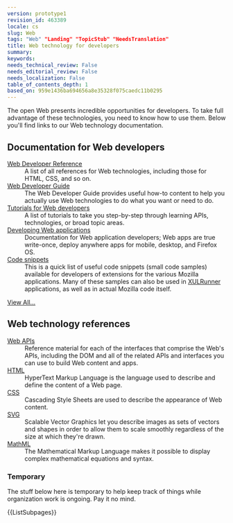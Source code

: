 ```yaml
---
version: prototype1
revision_id: 463389
locale: cs
slug: Web
tags: "Web" "Landing" "TopicStub" "NeedsTranslation"
title: Web technology for developers
summary: 
keywords: 
needs_technical_review: False
needs_editorial_review: False
needs_localization: False
table_of_contents_depth: 1
based_on: 959e1436ba694656a8e35328f075caedc11b0295
---
```

<p>The open Web presents incredible opportunities for developers. To take full advantage of these technologies, you need to know how to use them. Below you'll find links to our Web technology documentation.</p>


<div class="row topicpage-table">
  <div class="section">
    <h2 class="Documentation" id="Docs_for_add-on_developers" name="Docs_for_add-on_developers">Documentation for Web developers</h2>
    <dl>
      <dt>
        <a href="/en-US/docs/Web/Reference">Web Developer Reference</a></dt>
      <dd>
        A list of all references for Web technologies, including those for HTML, CSS, and so on.</dd>
      <dt>
        <a href="/en-US/docs/Web/Guide">Web Developer Guide</a></dt>
      <dd>
        The Web Developer Guide provides useful how-to content to help you actually use Web technologies to do what you want or need to do.</dd>
      <dt>
        <a href="/en-US/docs/Web/Tutorials">Tutorials for Web developers</a></dt>
      <dd>
        A list of tutorials to take you step-by-step through learning APIs, technologies, or broad topic areas.</dd>
      <dt>
        <a href="/en-US/docs/Web/Apps">Developing Web applications</a></dt>
      <dd>
        Documentation for Web application developers; Web apps are true write-once, deploy anywhere apps for mobile, desktop, and Firefox OS.</dd>
      <dt>
        <a href="/en-US/docs/Code_snippets">Code snippets</a></dt>
      <dd>
        This is a quick list of useful code snippets (small code samples) available for developers of extensions for the various Mozilla applications. Many of these samples can also be used in <a href="/en-US/docs/XULRunner">XULRunner</a> applications, as well as in actual Mozilla code itself.</dd>
    </dl>
    <p><span class="alllinks"><a href="/en-US/docs/tag/Web">View All...</a></span></p>
  </div>
  <div class="section">
    <h2 class="Documentation" id="Docs_for_add-on_developers" name="Docs_for_add-on_developers">Web technology references</h2>
    <dl>
      <dt>
        <a href="/en-US/docs/Web/API">Web APIs</a></dt>
      <dd>
        Reference material for each of the interfaces that comprise the Web's APIs, including the DOM and all of the related APIs and interfaces you can use to build Web content and apps.</dd>
      <dt>
        <a href="/en-US/docs/Web/HTML">HTML</a></dt>
      <dd>
        HyperText Markup Language is the language used to describe and define the content of a Web page.</dd>
      <dt>
        <a href="/en-US/docs/Web/CSS">CSS</a></dt>
      <dd>
        Cascading Style Sheets are used to describe the appearance of Web content.</dd>
      <dt>
        <a href="/en-US/docs/SVG">SVG</a></dt>
      <dd>
        Scalable Vector Graphics let you describe images as sets of vectors and shapes in order to allow them to scale smoothly regardless of the size at which they're drawn.</dd>
      <dt>
        <a href="/en-US/docs/Web/MathML">MathML</a></dt>
      <dd>
        The Mathematical Markup Language makes it possible to display complex mathematical equations and syntax.</dd>
    </dl>
  </div>
</div>


<h3 id="Temporary" name="Temporary">Temporary</h3>
<p>The stuff below here is temporary to help keep track of things while organization work is ongoing. Pay it no mind.</p>

<div>{{ListSubpages}}</div>

